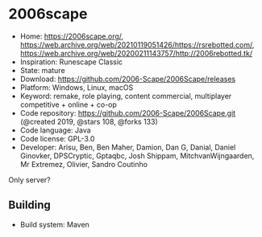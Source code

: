 # 2006scape

- Home: https://2006scape.org/, https://web.archive.org/web/20210119051426/https://rsrebotted.com/, https://web.archive.org/web/20200211143757/http://2006rebotted.tk/
- Inspiration: Runescape Classic
- State: mature
- Download: https://github.com/2006-Scape/2006Scape/releases
- Platform: Windows, Linux, macOS
- Keyword: remake, role playing, content commercial, multiplayer competitive + online + co-op
- Code repository: https://github.com/2006-Scape/2006Scape.git (@created 2019, @stars 108, @forks 133)
- Code language: Java
- Code license: GPL-3.0
- Developer: Arisu, Ben, Ben Maher, Damion, Dan G, Danial, Daniel Ginovker, DPSCryptic, Gptaqbc, Josh Shippam, MitchvanWijngaarden, Mr Extremez, Olivier, Sandro Coutinho

Only server?

## Building

- Build system: Maven